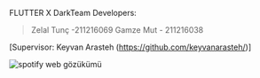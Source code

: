  FLUTTER X DarkTeam
 Developers:
> Zelal Tunç -211216069
> Gamze Mut - 211216038

[Supervisor: Keyvan Arasteh
(https://github.com/keyvanarasteh/)]

![spotify web gözükümü](https://user-images.githubusercontent.com/115783865/206861166-b14dc9da-2496-464e-9caf-ce7b4c22d2a3.png)

